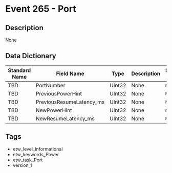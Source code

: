 # Event 265 - Port

## Description
None

## Data Dictionary
|Standard Name|Field Name|Type|Description|Sample Value|
|---|---|---|---|---|
|TBD|PortNumber|UInt32|None|`None`|
|TBD|PreviousPowerHint|UInt32|None|`None`|
|TBD|PreviousResumeLatency_ms|UInt32|None|`None`|
|TBD|NewPowerHint|UInt32|None|`None`|
|TBD|NewResumeLatency_ms|UInt32|None|`None`|

## Tags
* etw_level_Informational
* etw_keywords_Power
* etw_task_Port
* version_1